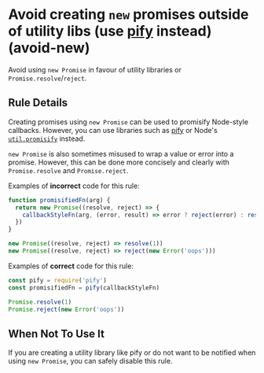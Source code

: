 # Avoid creating `new` promises outside of utility libs (use [pify][] instead) (avoid-new)

Avoid using `new Promise` in favour of utility libraries or
`Promise.resolve`/`reject`.

## Rule Details

Creating promises using `new Promise` can be used to promisify Node-style
callbacks. However, you can use libraries such as [pify][] or Node's
[`util.promisify`](https://nodejs.org/api/util.html#util_util_promisify_original)
instead.

`new Promise` is also sometimes misused to wrap a value or
error into a promise. However, this can be done more concisely and clearly with
`Promise.resolve` and `Promise.reject`.

Examples of **incorrect** code for this rule:

```js
function promisifiedFn(arg) {
  return new Promise((resolve, reject) => {
    callbackStyleFn(arg, (error, result) => error ? reject(error) : resolve(result))
  })
}

new Promise((resolve, reject) => resolve(1))
new Promise((resolve, reject) => reject(new Error('oops')))
```

Examples of **correct** code for this rule:

```js
const pify = require('pify')
const promisifiedFn = pify(callbackStyleFn)

Promise.resolve(1)
Promise.reject(new Error('oops'))
```

## When Not To Use It

If you are creating a utility library like pify or do not want to be notified
when using `new Promise`, you can safely disable this rule.

[pify]: https://www.npmjs.com/package/pify

